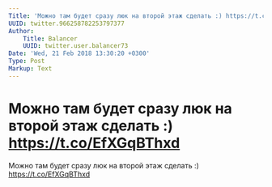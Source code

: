 ```yaml
---
Title: 'Можно там будет сразу люк на второй этаж сделать :) https://t.co/EfXGqBThxd'
UUID: twitter.966258782253797377
Author:
    Title: Balancer
    UUID: twitter.user.balancer73
Date: 'Wed, 21 Feb 2018 13:30:20 +0300'
Type: Post
Markup: Text
---
```


# Можно там будет сразу люк на второй этаж сделать :) https://t.co/EfXGqBThxd

Можно там будет сразу люк на второй этаж сделать :)
https://t.co/EfXGqBThxd